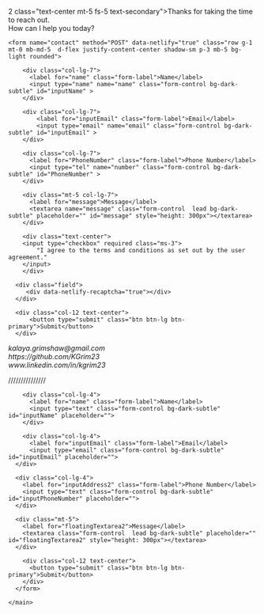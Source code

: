2 class="text-center mt-5 fs-5 text-secondary">Thanks for taking the time to reach out. <br> How can I help you today?</h2>

  <main class="container mt-0">

    <form name="contact" method="POST" data-netlify="true" class="row g-1 mt-0 mb-md-5  d-flex justify-content-center shadow-sm p-3 mb-5 bg-light rounded">

        <div class="col-lg-7">
          <label for="name" class="form-label">Name</label>
          <input type="name" name="name" class="form-control bg-dark-subtle" id="inputName" >
        </div>

        <div class="col-lg-7">
            <label for="inputEmail" class="form-label">Email</label>
            <input type="email" name="email" class="form-control bg-dark-subtle" id="inputEmail" >
        </div>

        <div class="col-lg-7">
          <label for="PhoneNumber" class="form-label">Phone Number</label>
          <input type="tel" name="number" class="form-control bg-dark-subtle" id="PhoneNumber" >
        </div>

        <div class="mt-5 col-lg-7">
          <label for="message">Message</label>
          <textarea name="message" class="form-control  lead bg-dark-subtle" placeholder="" id="message" style="height: 300px"></textarea>
        </div>

        <div class="text-center">
        <input type="checkbox" required class="ms-3">
            "I agree to the terms and conditions as set out by the user agreement."
        </input>
        </div>

      <div class="field">
         <div data-netlify-recaptcha="true"></div>
      </div>

      <div class="col-12 text-center">
          <button type="submit" class="btn btn-lg btn-primary">Submit</button>
      </div>

  </form>

</main>

<div class=" d-flex justify-content-center">
<p class="mt-5">
<i class="bi bi-envelope-fill"> kalaya.grimshaw@gmail.com</i> <br>
<i class="bi bi-github"> https://github.com/KGrim23</i> <br>
<i class="bi bi-linkedin">  www.linkedin.com/in/kgrim23</i>
</pre>
</div>


///////////////
<main class="container">
      <form class="row g-4 mt-5 mb-md-5">

        <div class="col-lg-4">
          <label for="name" class="form-label">Name</label>
          <input type="text" class="form-control bg-dark-subtle" id="inputName" placeholder="">
        </div>

        <div class="col-lg-4">
          <label for="inputEmail" class="form-label">Email</label>
          <input type="email" class="form-control bg-dark-subtle" id="inputEmail" placeholder="">
      </div>

      <div class="col-lg-4">
        <label for="inputAddress2" class="form-label">Phone Number</label>
        <input type="text" class="form-control bg-dark-subtle" id="inputPhoneNumber" placeholder="">
      </div>

      <div class="mt-5">
        <label for="floatingTextarea2">Message</label>
        <textarea class="form-control  lead bg-dark-subtle" placeholder="" id="floatingTextarea2" style="height: 300px"></textarea>
      </div>

        <div class="col-12 text-center">
          <button type="submit" class="btn btn-lg btn-primary">Submit</button>
        </div>
      </form>
    
    </main>